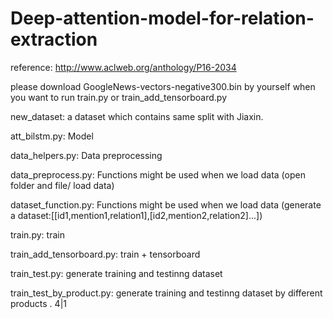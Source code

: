 # Deep-attention-model-for-relation-extraction

reference: http://www.aclweb.org/anthology/P16-2034

please download GoogleNews-vectors-negative300.bin by yourself when you want to run train.py or train_add_tensorboard.py

new_dataset: a dataset which contains same split with Jiaxin.

att_bilstm.py: Model

data_helpers.py: Data preprocessing

data_preprocess.py: Functions might be used when we load data
                   (open folder and file/ load data)

dataset_function.py: Functions might be used when we load data
                     (generate a dataset:[[id1,mention1,relation1],[id2,mention2,relation2]...])

train.py: train

train_add_tensorboard.py: train + tensorboard

train_test.py: generate training and testinng dataset

train_test_by_product.py: generate training and testinng dataset by different products . 4|1
